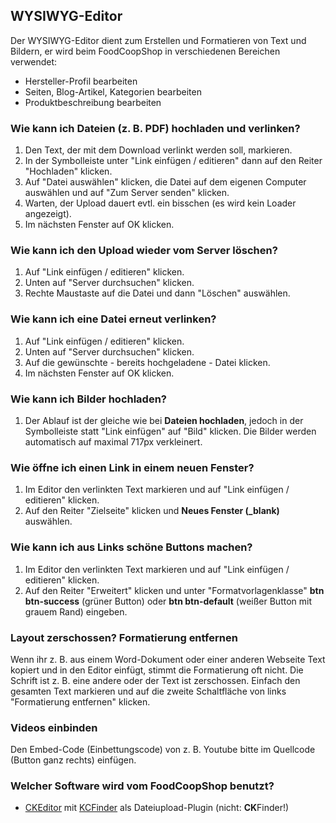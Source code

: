 ## WYSIWYG-Editor

Der WYSIWYG-Editor dient zum Erstellen und Formatieren von Text und Bildern, er wird beim FoodCoopShop in verschiedenen Bereichen verwendet:

* Hersteller-Profil bearbeiten
* Seiten, Blog-Artikel, Kategorien bearbeiten
* Produktbeschreibung bearbeiten

### Wie kann ich Dateien (z. B. PDF) hochladen und verlinken?
1. Den Text, der mit dem Download verlinkt werden soll, markieren.
2. In der Symbolleiste unter "Link einfügen / editieren" dann auf den Reiter "Hochladen" klicken.
3. Auf "Datei auswählen" klicken, die Datei auf dem eigenen Computer auswählen und auf "Zum Server senden" klicken.
4. Warten, der Upload dauert evtl. ein bisschen (es wird kein Loader angezeigt).
5. Im nächsten Fenster auf OK klicken.

### Wie kann ich den Upload wieder vom Server löschen?
1. Auf "Link einfügen / editieren" klicken.
2. Unten auf "Server durchsuchen" klicken.
3. Rechte Maustaste auf die Datei und dann "Löschen" auswählen.

### Wie kann ich eine Datei erneut verlinken?
1. Auf "Link einfügen / editieren" klicken.
2. Unten auf "Server durchsuchen" klicken.
3. Auf die gewünschte - bereits hochgeladene - Datei klicken. 
4. Im nächsten Fenster auf OK klicken.

### Wie kann ich Bilder hochladen?
1. Der Ablauf ist der gleiche wie bei **Dateien hochladen**, jedoch in der Symbolleiste statt "Link einfügen" auf "Bild" klicken. Die Bilder werden automatisch auf maximal 717px verkleinert.

### Wie öffne ich einen Link in einem neuen Fenster?
1. Im Editor den verlinkten Text markieren und auf "Link einfügen / editieren" klicken.
2. Auf den Reiter "Zielseite" klicken und **Neues Fenster (_blank)** auswählen.

### Wie kann ich aus Links schöne Buttons machen?
1. Im Editor den verlinkten Text markieren und auf "Link einfügen / editieren" klicken.
2. Auf den Reiter "Erweitert" klicken und unter "Formatvorlagenklasse" **btn btn-success** (grüner Button) oder **btn btn-default** (weißer Button mit grauem Rand) eingeben.

### Layout zerschossen? Formatierung entfernen
Wenn ihr z. B. aus einem Word-Dokument oder einer anderen Webseite Text kopiert und in den Editor einfügt, stimmt die Formatierung oft nicht. Die Schrift ist z. B. eine andere oder der Text ist zerschossen. Einfach den gesamten Text markieren und auf die zweite Schaltfläche von links "Formatierung entfernen" klicken.

### Videos einbinden
Den Embed-Code (Einbettungscode) von z. B. Youtube bitte im Quellcode (Button ganz rechts) einfügen.

### Welcher Software wird vom FoodCoopShop benutzt?
* [CKEditor](https://ckeditor.com/) mit [KCFinder](https://kcfinder.sunhater.com/) als Dateiupload-Plugin (nicht: **CK**Finder!)
